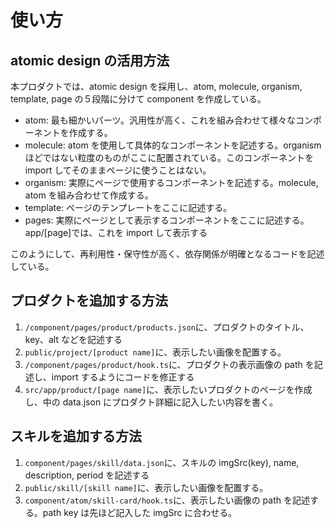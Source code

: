 # 使い方

## atomic design の活用方法

本プロダクトでは、atomic design を採用し、atom, molecule, organism, template, page の５段階に分けて component を作成している。

- atom: 最も細かいパーツ。汎用性が高く、これを組み合わせて様々なコンポーネントを作成する。
- molecule: atom を使用して具体的なコンポーネントを記述する。organism ほどではない粒度のものがここに配置されている。このコンポーネントを import してそのままページに使うことはない。
- organism: 実際にページで使用するコンポーネントを記述する。molecule, atom を組み合わせて作成する。
- template: ページのテンプレートをここに記述する。
- pages: 実際にページとして表示するコンポーネントをここに記述する。app/[page]では、これを import して表示する

このようにして、再利用性・保守性が高く、依存関係が明確となるコードを記述している。

## プロダクトを追加する方法

1. `/component/pages/product/products.json`に、プロダクトのタイトル、key、alt などを記述する
2. `public/project/[product name]`に、表示したい画像を配置する。
3. `/component/pages/product/hook.ts`に、プロダクトの表示画像の path を記述し、import するようにコードを修正する
4. `src/app/product/[page name]`に、表示したいプロダクトのページを作成し、中の data.json にプロダクト詳細に記入したい内容を書く。

## スキルを追加する方法

1. `component/pages/skill/data.json`に、スキルの imgSrc(key), name, description, period を記述する
2. `public/skill/[skill name]`に、表示したい画像を配置する。
3. `component/atom/skill-card/hook.ts`に、表示したい画像の path を記述する。path key は先ほど記入した imgSrc に合わせる。
